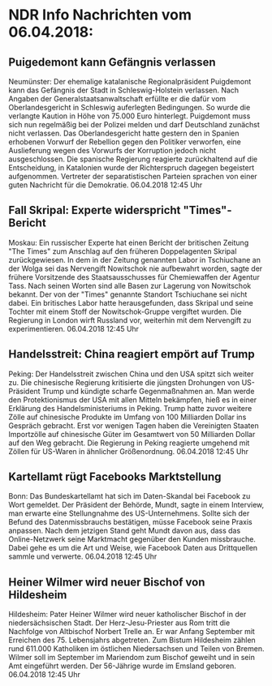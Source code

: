 # NDR Info Nachrichten vom 06.04.2018:


## Puigedemont kann Gefängnis verlassen
Neumünster: Der ehemalige katalanische Regionalpräsident Puigdemont kann das Gefängnis der Stadt in Schleswig-Holstein verlassen. Nach Angaben der Generalstaatsanwaltschaft erfüllte er die dafür vom Oberlandesgericht in Schleswig auferlegten Bedingungen. So wurde die verlangte Kaution in Höhe von 75.000 Euro hinterlegt. Puigdemont muss sich nun regelmäßig bei der Polizei melden und darf Deutschland zunächst nicht verlassen. Das Oberlandesgericht hatte gestern den in Spanien erhobenen Vorwurf der Rebellion gegen den Politiker verworfen, eine Auslieferung wegen des Vorwurfs der Korruption jedoch nicht ausgeschlossen. Die spanische Regierung reagierte zurückhaltend auf die Entscheidung, in Katalonien wurde der Richterspruch dagegen begeistert aufgenommen. Vertreter der separatistischen Parteien sprachen von einer guten Nachricht für die Demokratie. 06.04.2018 12:45 Uhr 

## Fall Skripal: Experte widerspricht "Times"- Bericht
Moskau: Ein russischer Experte hat einen Bericht der britischen Zeitung "The Times" zum Anschlag auf den früheren Doppelagenten Skripal zurückgewiesen. In dem in der Zeitung genannten Labor in Tschiuchane an der Wolga sei das Nervengift Nowitschok nie aufbewahrt worden, sagte der frühere Vorsitzende des Staatsausschusses für Chemiewaffen der Agentur Tass. Nach seinen Worten sind alle Basen zur Lagerung von Nowitschok bekannt. Der von der "Times" genannte Standort Tschiuchane sei nicht dabei. Ein britisches Labor hatte herausgefunden, dass Skripal und seine Tochter mit einem Stoff der Nowitschok-Gruppe vergiftet wurden. Die Regierung in London wirft Russland vor, weiterhin mit dem Nervengift zu experimentieren. 06.04.2018 12:45 Uhr 

## Handelsstreit: China reagiert empört auf Trump
Peking: Der Handelsstreit zwischen China und den USA spitzt sich weiter zu. Die chinesische Regierung kritisierte die jüngsten Drohungen von US-Präsident Trump und kündigte scharfe Gegenmaßnahmen an. Man werde den Protektionismus der USA mit allen Mitteln bekämpfen, hieß es in einer Erklärung des Handelsministeriums in Peking. Trump hatte zuvor weitere Zölle auf chinesische Produkte im Umfang von 100 Milliarden Dollar ins Gespräch gebracht. Erst vor wenigen Tagen haben die Vereinigten Staaten Importzölle auf chinesische Güter im Gesamtwert von 50 Milliarden Dollar auf den Weg gebracht. Die Regierung in Peking reagierte umgehend mit Zöllen für US-Waren in ähnlicher Größenordnung. 06.04.2018 12:45 Uhr 

## Kartellamt rügt Facebooks Marktstellung
Bonn: Das Bundeskartellamt hat sich im Daten-Skandal bei Facebook zu Wort gemeldet. Der Präsident der Behörde, Mundt, sagte in einem Interview, man erwarte eine Stellungnahme des US-Unternehmens. Sollte sich der Befund des Datenmissbrauchs bestätigen, müsse Facebook seine Praxis anpassen. Nach dem jetzigen Stand geht Mundt davon aus, dass das Online-Netzwerk seine Marktmacht gegenüber den Kunden missbrauche. Dabei gehe es um die Art und Weise, wie Facebook Daten aus Drittquellen sammle und verwerte. 06.04.2018 12:45 Uhr 

## Heiner Wilmer wird neuer Bischof von Hildesheim
Hildesheim:    Pater Heiner Wilmer wird neuer katholischer Bischof in der niedersächsischen Stadt. Der Herz-Jesu-Priester aus Rom tritt die Nachfolge von Altbischof Norbert Trelle an. Er war Anfang September mit Erreichen des 75. Lebensjahrs abgetreten. Zum Bistum Hildesheim zählen rund 611.000 Katholiken im östlichen Niedersachsen und Teilen von Bremen. Wilmer soll im September im Mariendom zum Bischof geweiht und in sein Amt eingeführt werden. Der 56-Jährige wurde im Emsland geboren. 06.04.2018 12:45 Uhr 
